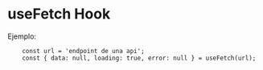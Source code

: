 # useFetch Hook

Ejemplo:
```
    const url = 'endpoint de una api';
    const { data: null, loading: true, error: null } = useFetch(url);
```

